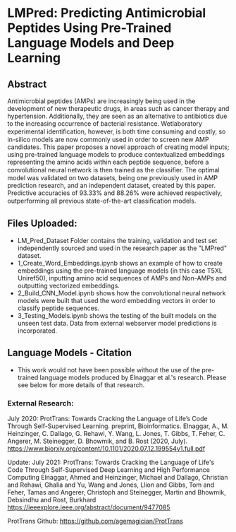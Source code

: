 # LMPred: Predicting Antimicrobial Peptides Using Pre-Trained Language Models and Deep Learning

## Abstract
Antimicrobial peptides (AMPs) are increasingly being used in the development of new therapeutic drugs, in areas such as cancer therapy and hypertension. Additionally, they are seen as an alternative to antibiotics due to the increasing occurrence of bacterial resistance. Wetlaboratory experimental identiﬁcation, however, is both time consuming and costly, so in-silico models are now commonly used in order to screen new AMP candidates. This paper proposes a novel approach of creating model inputs; using pre-trained language models to produce contextualized embeddings representing the amino acids within each peptide sequence, before a convolutional neural network is then trained as the classiﬁer. The optimal model was validated on two datasets, being one previously used in AMP prediction research, and an independent dataset, created by this paper. Predictive accuracies of 93.33% and 88.26% were achieved respectively, outperforming all previous state-of-the-art classiﬁcation models.


## Files Uploaded:
- LM_Pred_Dataset Folder contains the training, validation and test set independently sourced and used in the research paper as the "LMPred" dataset.
- 1_Create_Word_Embeddings.ipynb shows an example of how to create embeddings using the pre-trained language models (in this case T5XL Uniref50), inputting amino acid sequences of AMPs and Non-AMPs and outputting vectorized embeddings.
- 2_Build_CNN_Model.ipynb shows how the convolutional neural network models were built that used the word embedding vectors in order to classify peptide sequences. 
- 3_Testing_Models.ipynb shows the testing of the built models on the unseen test data. Data from external webserver model predictions is incorporated. 


## Language Models - Citation
- This work would not have been possible without the use of the pre-trained language models produced by Elnaggar et al.'s research. Please see below for more details of that research.

### External Research:
July 2020: ProtTrans: Towards Cracking the Language of Life’s Code Through Self-Supervised Learning. preprint, Bioinformatics. 
Elnaggar, A., M. Heinzinger, C. Dallago, G. Rehawi, Y. Wang, L. Jones, T. Gibbs, T. Feher, C. Angerer, M. Steinegger, D. Bhowmik, and B. Rost (2020, July). 
https://www.biorxiv.org/content/10.1101/2020.07.12.199554v1.full.pdf

Update: July 2021: ProtTrans: Towards Cracking the Language of Life's Code Through Self-Supervised Deep Learning and High Performance Computing
Elnaggar, Ahmed and Heinzinger, Michael and Dallago, Christian and Rehawi, Ghalia and Yu, Wang and Jones, Llion and Gibbs, Tom and Feher, Tamas and Angerer, Christoph and Steinegger, Martin and Bhowmik, Debsindhu and Rost, Burkhard
https://ieeexplore.ieee.org/abstract/document/9477085

ProtTrans Github:
https://github.com/agemagician/ProtTrans

